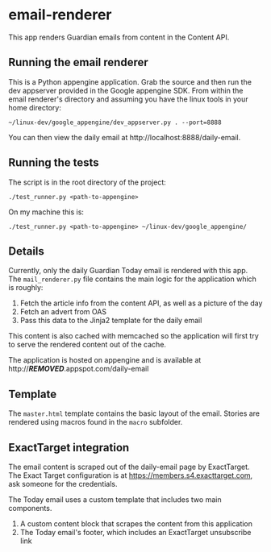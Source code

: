 email-renderer
==============

This app renders Guardian emails from content in the Content API.

## Running the email renderer

This is a Python appengine application. Grab the source and then run
the dev appserver provided in the Google appengine SDK. From within
the email renderer's directory and assuming you have the linux tools
in your home directory:

    ~/linux-dev/google_appengine/dev_appserver.py . --port=8888

You can then view the daily email at http://localhost:8888/daily-email.

## Running the tests

The script is in the root directory of the project:

    ./test_runner.py <path-to-appengine>

On my machine this is:

    ./test_runner.py <path-to-appengine> ~/linux-dev/google_appengine/

## Details

Currently, only the daily Guardian Today email is rendered with this
app. The `mail_renderer.py` file contains the main logic for the
application which is roughly:

1. Fetch the article info from the content API, as well as a picture of the day
2. Fetch an advert from OAS
3. Pass this data to the Jinja2 template for the daily email

This content is also cached with memcached so the application will
first try to serve the rendered content out of the cache.

The application is hosted on appengine and is available at
http://***REMOVED***.appspot.com/daily-email

## Template

The `master.html` template contains the basic layout of the
email. Stories are rendered using macros found in the `macro`
subfolder.

## ExactTarget integration

The email content is scraped out of the daily-email page by
ExactTarget. The Exact Target configuration is at
https://members.s4.exacttarget.com, ask someone for the credentials.

The Today email uses a custom template that includes two main components.

1. A custom content block that scrapes the content from this application
2. The Today email's footer, which includes an ExactTarget unsubscribe link
